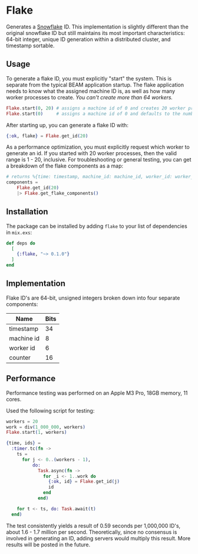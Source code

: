 # Flake

Generates a [Snowflake](https://en.wikipedia.org/wiki/Snowflake_ID) ID. This implementation is slightly different than the original
snowflake ID but still maintains its most important characteristics: 64-bit integer, unique ID generation within a
distributed cluster, and timestamp sortable.

## Usage
To generate a flake ID, you must explicitly "start" the system. This is separate from the typical BEAM
application startup. The flake application needs to know what the assigned machine ID is, as well as
how many worker processes to create. *You can't create more than 64 workers.*
```elixir
Flake.start(0, 20) # assigns a machine id of 0 and creates 20 worker processes
Flake.start(0)     # assigns a machine id of 0 and defaults to the number of System.schedulers()
```

After starting up, you can generate a flake ID with:
```elixir
{:ok, flake} = Flake.get_id(20)
```
As a performance optimization, you must explicitly request which worker to generate an id. If you started with
20 worker processes, then the valid range is 1 - 20, inclusive. For troubleshooting or general testing,
you can get a breakdown of the flake components as a map:
```elixir
# returns %{time: timestamp, machine_id: machine_id, worker_id: worker_id, counter: counter}
components =
    Flake.get_id(20)
    |> Flake.get_flake_components()
```

## Installation

The package can be installed
by adding `flake` to your list of dependencies in `mix.exs`:

```elixir
def deps do
  [
    {:flake, "~> 0.1.0"}
  ]
end
```

## Implementation
Flake ID's are 64-bit, unsigned integers broken down into four separate components:

| Name       | Bits |
| ---------- | ---- |
| timestamp  | 34   |
| machine id | 8    |
| worker id  | 6    |
| counter    | 16   |

## Performance
Performance testing was performed on an Apple M3 Pro, 18GB memory, 11 cores.

Used the following script for testing:
```elixir
workers = 20
work = div(1_000_000, workers)
Flake.start(1, workers)

{time, ids} =
  :timer.tc(fn ->
    ts =
      for j <- 0..(workers - 1),
          do:
            Task.async(fn ->
              for _i <- 1..work do
                {:ok, id} = Flake.get_id(j)
                id
              end
            end)

    for t <- ts, do: Task.await(t)
  end)
```
The test consistently yields a result of 0.59 seconds per 1,000,000 ID's, about 1.6 - 1.7
million per second. Theoretically, since no consensus is involved in generating an ID, adding servers would multiply
this result. More results will be posted in the future.
